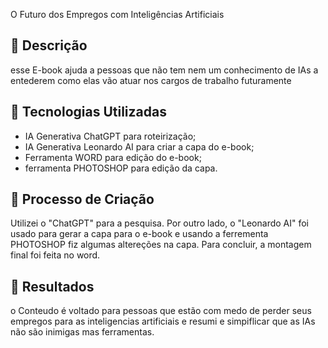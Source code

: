 
O Futuro dos Empregos com Inteligências Artificiais

## 📒 Descrição
esse E-book ajuda a pessoas que não tem nem um conhecimento de IAs a entederem como elas vão atuar nos cargos de trabalho futuramente

## 🤖 Tecnologias Utilizadas
- IA Generativa ChatGPT para roteirização;
- IA Generativa Leonardo AI para criar a capa do e-book;
- Ferramenta WORD para edição do e-book;
- ferramenta PHOTOSHOP para edição da capa.

## 🧐 Processo de Criação
Utilizei o "ChatGPT" para a pesquisa. Por outro lado, o "Leonardo AI" foi usado para gerar a capa para o e-book e usando a ferrementa PHOTOSHOP fiz algumas altereções na capa. Para concluir, a montagem final foi feita no word.

## 🚀 Resultados
o Conteudo é voltado para pessoas que estão com medo de perder seus empregos para as inteligencias artificiais e resumi e simpiflicar que as IAs não são inimigas mas ferramentas.
